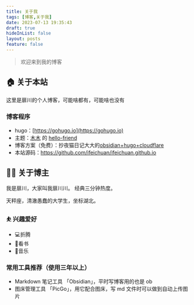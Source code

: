 ```yaml
---
title: 关于我
tags: [博客,关于我]
date: 2023-07-13 19:35:43
draft: true
hideInList: false
layout: posts
feature: false
---
```



> 欢迎来到我的博客

## 🏠 关于本站

这里是扉川的个人博客，可能啥都有，可能啥也没有

### 博客程序

- hugo：[https://gohugo.io](https://gohugo.io)
- 主题：[木木](https://immmmm.com) 的 [hello-friend](https://github.com/lmm214/immmmm/tree/master/themes/hello-friend)
- 博客方案（免费）：抄夜猫日记大大的[obsidian+hugo+cloudflare](https://lillianwho.com/posts/obsidian-hugo-cloudflare/)
- 本站源码：https://github.com/ifeichuan/ifeichuan.github.io


## 👨‍💻 关于博主

我是扉川，大家叫我扉川川。
经典三分钟热度。

天秤座，清澈愚蠢的大学生，坐标湖北。

### ⛹ 兴趣爱好

- 💻折腾
- 📕看书
- 🎵音乐

### 常用工具推荐（使用三年以上）

- Markdown 笔记工具 「Obsidian」，平时写博客用的也是 ob
- 图床管理工具 「PicGo」，用它配合图床，写 md 文件时可以做到自动上传图片








